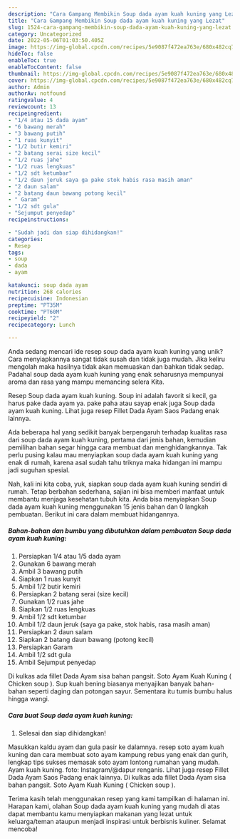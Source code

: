 ```yaml
---
description: "Cara Gampang Membikin Soup dada ayam kuah kuning yang Lezat"
title: "Cara Gampang Membikin Soup dada ayam kuah kuning yang Lezat"
slug: 1524-cara-gampang-membikin-soup-dada-ayam-kuah-kuning-yang-lezat
category: Uncategorized
date: 2022-05-06T01:03:50.405Z
image: https://img-global.cpcdn.com/recipes/5e9087f472ea763e/680x482cq70/soup-dada-ayam-kuah-kuning-foto-resep-utama.jpg
hideToc: false
enableToc: true
enableTocContent: false
thumbnail: https://img-global.cpcdn.com/recipes/5e9087f472ea763e/680x482cq70/soup-dada-ayam-kuah-kuning-foto-resep-utama.jpg
cover: https://img-global.cpcdn.com/recipes/5e9087f472ea763e/680x482cq70/soup-dada-ayam-kuah-kuning-foto-resep-utama.jpg
author: Admin
authorAv: notfound
ratingvalue: 4
reviewcount: 13
recipeingredient:
- "1/4 atau 15 dada ayam"
- "6 bawang merah"
- "3 bawang putih"
- "1 ruas kunyit"
- "1/2 butir kemiri"
- "2 batang serai size kecil"
- "1/2 ruas jahe"
- "1/2 ruas lengkuas"
- "1/2 sdt ketumbar"
- "1/2 daun jeruk saya ga pake stok habis rasa masih aman"
- "2 daun salam"
- "2 batang daun bawang potong kecil"
- " Garam"
- "1/2 sdt gula"
- "Sejumput penyedap"
recipeinstructions:

- "Sudah jadi dan siap dihidangkan!"
categories:
- Resep
tags:
- soup
- dada
- ayam

katakunci: soup dada ayam 
nutrition: 268 calories
recipecuisine: Indonesian
preptime: "PT35M"
cooktime: "PT60M"
recipeyield: "2"
recipecategory: Lunch

---
```





Anda sedang mencari ide resep soup dada ayam kuah kuning yang unik? Cara menyiapkannya sangat tidak susah dan tidak juga mudah. Jika keliru mengolah maka hasilnya tidak akan memuaskan dan bahkan tidak sedap. Padahal soup dada ayam kuah kuning yang enak seharusnya mempunyai aroma dan rasa yang mampu memancing selera Kita.





Resep Soup dada ayam kuah kuning. Soup ini adalah favorit si kecil, ga harus pake dada ayam ya. pake paha atau sayap enak juga Soup dada ayam kuah kuning. Lihat juga resep Fillet Dada Ayam Saos Padang enak lainnya.

Ada beberapa hal yang sedikit banyak berpengaruh terhadap kualitas rasa dari soup dada ayam kuah kuning, pertama dari jenis bahan, kemudian pemilihan bahan segar hingga cara membuat dan menghidangkannya. Tak perlu pusing kalau mau menyiapkan soup dada ayam kuah kuning yang enak di rumah, karena asal sudah tahu triknya maka hidangan ini mampu jadi suguhan spesial.






Nah, kali ini kita coba, yuk, siapkan soup dada ayam kuah kuning sendiri di rumah. Tetap berbahan sederhana, sajian ini bisa memberi manfaat untuk membantu menjaga kesehatan tubuh kita. Anda bisa menyiapkan Soup dada ayam kuah kuning menggunakan 15 jenis bahan dan 0 langkah pembuatan. Berikut ini cara dalam membuat hidangannya.

<!--inarticleads1-->

##### Bahan-bahan dan bumbu yang dibutuhkan dalam pembuatan Soup dada ayam kuah kuning:

1. Persiapkan 1/4 atau 1/5 dada ayam
1. Gunakan 6 bawang merah
1. Ambil 3 bawang putih
1. Siapkan 1 ruas kunyit
1. Ambil 1/2 butir kemiri
1. Persiapkan 2 batang serai (size kecil)
1. Gunakan 1/2 ruas jahe
1. Siapkan 1/2 ruas lengkuas
1. Ambil 1/2 sdt ketumbar
1. Ambil 1/2 daun jeruk (saya ga pake, stok habis, rasa masih aman)
1. Persiapkan 2 daun salam
1. Siapkan 2 batang daun bawang (potong kecil)
1. Persiapkan  Garam
1. Ambil 1/2 sdt gula
1. Ambil Sejumput penyedap


Di kulkas ada fillet Dada Ayam sisa bahan pangsit. Soto Ayam Kuah Kuning ( Chicken soup ). Sup kuah bening biasanya menyajikan banyak bahan-bahan seperti daging dan potongan sayur. Sementara itu tumis bumbu halus hingga wangi. 

<!--inarticleads2-->

##### Cara buat Soup dada ayam kuah kuning:


1. Selesai dan siap dihidangkan!

Masukkan kaldu ayam dan gula pasir ke dalamnya. resep soto ayam kuah kuning dan cara membuat soto ayam kampung rebus yang enak dan gurih, lengkap tips sukses memasak soto ayam lontong rumahan yang mudah. Ayam kuah kuning. foto: Instagram/@dapur renganis. Lihat juga resep Fillet Dada Ayam Saos Padang enak lainnya. Di kulkas ada fillet Dada Ayam sisa bahan pangsit. Soto Ayam Kuah Kuning ( Chicken soup ). 

Terima kasih telah menggunakan resep yang kami tampilkan di halaman ini. Harapan kami, olahan Soup dada ayam kuah kuning yang mudah di atas dapat membantu kamu menyiapkan makanan yang lezat untuk keluarga/teman ataupun menjadi inspirasi untuk berbisnis kuliner. Selamat mencoba!
